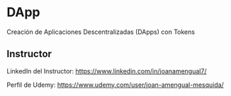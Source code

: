 # DApp
 Creación de Aplicaciones Descentralizadas (DApps) con Tokens
 
## Instructor 

LinkedIn del Instructor: https://www.linkedin.com/in/joanamengual7/

Perfil de Udemy: https://www.udemy.com/user/joan-amengual-mesquida/
